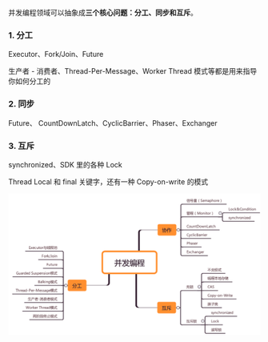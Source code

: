 并发编程领域可以抽象成**三个核心问题：分工、同步和互斥**。

### 1. 分工

 Executor、Fork/Join、Future 

生产者 - 消费者、Thread-Per-Message、Worker Thread 模式等都是用来指导你如何分工的

### 2. 同步

Future、 CountDownLatch、CyclicBarrier、Phaser、Exchanger

### 3. 互斥

synchronized、SDK 里的各种 Lock

Thread Local 和 final 关键字，还有一种 Copy-on-write 的模式



![](images/1.png)